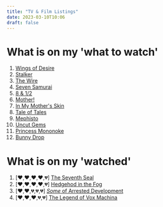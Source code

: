 ```yaml
---
title: "TV & Film Listings"
date: 2023-03-10T10:06
draft: false
---
```


# What is on my 'what to watch'
1. [Wings of Desire](https://letterboxd.com/film/wings-of-desire/)
2. [Stalker](https://letterboxd.com/film/stalker/)
3. [The Wire](https://www.imdb.com/title/tt0306414/)
4. [Seven Samurai](https://letterboxd.com/film/seven-samurai/)
5. [8 & 1/2](https://letterboxd.com/film/8-half/)
6. [Mother!](https://letterboxd.com/film/mother-2017/)
7. [In My Mother's Skin](https://letterboxd.com/film/in-my-mothers-skin/)
8. [Tale of Tales](https://letterboxd.com/film/tale-of-tales-2015/)
9. [Mephisto](https://letterboxd.com/film/mephisto/)
10. [Uncut Gems](https://letterboxd.com/film/uncut-gems/)
11. [Princess Mononoke](https://letterboxd.com/film/princess-mononoke/)
12. [Bunny Drop](https://myanimelist.net/anime/10162/Usagi_Drop)

# What is on my 'watched'
1. [:heart:,:heart:,:heart:,:heart:,:broken_heart:] [The Seventh Seal](https://letterboxd.com/film/the-seventh-seal/)
2. [:heart:,:heart:,:heart:,:heart:,:broken_heart:] [Hedgehod in the Fog](https://letterboxd.com/film/hedgehog-in-the-fog/)
3. [:heart:,:heart:,:broken_heart:,:broken_heart:,:broken_heart:] [*Some* of Arrested Development](https://www.imdb.com/title/tt0367279/)
4. [:heart:,:heart:,:heart:,:broken_heart:,:broken_heart:] [The Legend of Vox Machina](https://www.imdb.com/title/tt11247158/)
